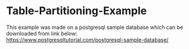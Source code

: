 # Table-Partitioning-Example

This example was made on a postgresql sample database which can be downloaded from link below:
https://www.postgresqltutorial.com/postgresql-sample-database/
